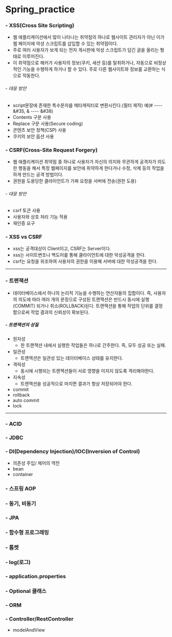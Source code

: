 # Spring_practice

### - XSS(Cross Site Scripting)
- 웹 애플리케이션에서 많이 나타나는 취약점의 하나로 웹사이트 관리자가 아닌 이가 웹 페이지에 악성 스크립트를 삽입할 수 있는 취약점이다.
- 주로 여러 사용자가 보게 되는 전자 게시판에 악성 스크립트가 담긴 글을 올리는 형태로 이루어진다.
- 이 취약점으로 해커가 사용자의 정보(쿠키, 세션 등)를 탈취하거나, 자동으로 비정상적인 기능을 수행하게 하거나 할 수 있다. 주로 다른 웹사이트와 정보를 교환하는 식으로 작동한다.

###### - 대응 방안 
- script문장에 존재한 특수문자를 메타캐릭터로 변환시킨다.(필터 제작) 예(#  ---- &#35, &  ---- &#38)
- Contents 구문 사용
- Replace 구문 사용(Secure coding)
- 콘텐츠 보안 정책(CSP) 사용
- 쿠키의 보안 옵션 사용

### - CSRF(Cross-Site Request Forgery)
- 웹 애플리케이션 취약점 중 하나로 사용자가 자신의 의지와 무관하게 공격자가 의도한 행동을 해서 특정 웹페이지를 보안에 취약하게 한다거나 수정, 삭제 등의 작업을 하게 만드는 공격 방법이다.
- 권한을 도용당한 클라이언트가 가짜 요청을 서버에 전송(권한 도용)

###### - 대응 방안
- csrf 토큰 사용
- 사용자와 상호 처리 기능 적용
- 재인증 요구

### - XSS vs CSRF
- xss는 공격대상이 Client이고, CSRF는 Server이다.
- xss는 사이트변조나 백도어를 통해 클라이언트에 대한 악성공격을 한다.
- csrf는 요청을 위조하여 사용자의 권한을 이용해 서버에 대한 악성공격을 한다.

---

### - 트랜잭션
- 데이터베이스에서 하나의 논리적 기능을 수행하는 연산자들의 집합이다. 즉, 사용자의 의도에 따라 여러 개의 문장으로 구성된 트랜잭션은 반드시 동시에 실행(COMMIT) 되거나 취소(ROLLBACK)된다. 트랜잭션을 통해 작업의 단위를 결정함으로써 작업 결과의 신뢰성이 확보된다.

##### - 트랜잭션의 성질
- 원자성
  - 한 트랜잭션 내에서 실행한 작업들은 하나로 간주한다. 즉, 모두 성공 또는 실패.
- 일관성
  - 트랜잭션은 일관성 있는 데이터베이스 상태를 유지한다.
- 격릭성
  - 동시에 시행되는 트랜잭션들이 서로 영향을 미치지 않도록 격리해야한다.
- 지속성
  - 트랜잭션을 성공적으로 마치면 결과가 항상 저장되어야 한다.
- commit
- rollback
- auto commit
- lock

---

### - ACID

### - JDBC

### - DI(Dependency Injection)/IOC(Inversion of Control)
- 의존성 주입/ 제어의 역전
- bean
- container

### - 스프링 AOP

### - 동기, 비동기

### - JPA

### - 함수형 프로그래밍

### - 톰켓

### - log(로그)

### - application.properties

### - Optional 클래스

### - ORM


### - Controller/RestController
- modelAndView
